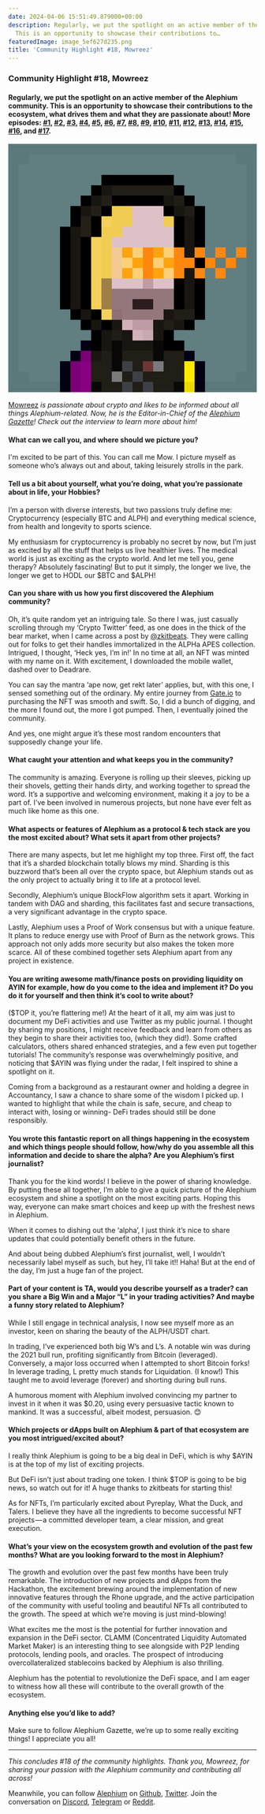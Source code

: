 ```yaml
---
date: 2024-04-06 15:51:49.879000+00:00
description: Regularly, we put the spotlight on an active member of the Alephium community.
  This is an opportunity to showcase their contributions to…
featuredImage: image_5ef627d235.png
title: 'Community Highlight #18, Mowreez'
---
```


### Community Highlight \#18, Mowreez

#### Regularly, we put the spotlight on an active member of the Alephium community. This is an opportunity to showcase their contributions to the ecosystem, what drives them and what they are passionate about! More episodes: <a href="https://medium.com/@alephium/community-highlight-wilhelm-k%C3%A4llstr%C3%B6m-aka-oracleuggla-81d3938c5692" class="markup--anchor markup--h4-anchor" data-href="https://medium.com/@alephium/community-highlight-wilhelm-k%C3%A4llstr%C3%B6m-aka-oracleuggla-81d3938c5692" rel="noopener" target="_blank">#1</a>, <a href="https://medium.com/@alephium/community-highlight-cgi-bin-c102cc106f19" class="markup--anchor markup--h4-anchor" data-href="https://medium.com/@alephium/community-highlight-cgi-bin-c102cc106f19" rel="noopener" target="_blank">#2</a>, <a href="https://medium.com/@alephium/community-highlight-3-digdug-48a7ec868504" class="markup--anchor markup--h4-anchor" data-href="https://medium.com/@alephium/community-highlight-3-digdug-48a7ec868504" rel="noopener" target="_blank">#3</a>, <a href="https://medium.com/@alephium/community-highlight-4-montail-e24fd88882a0" class="markup--anchor markup--h4-anchor" data-href="https://medium.com/@alephium/community-highlight-4-montail-e24fd88882a0" rel="noopener" target="_blank">#4</a>, <a href="https://medium.com/@alephium/community-highlight-5-txn-71c4fd76ffe8" class="markup--anchor markup--h4-anchor" data-href="https://medium.com/@alephium/community-highlight-5-txn-71c4fd76ffe8" rel="noopener" target="_blank">#5</a>, <a href="https://medium.com/@alephium/community-highlight-6-waldi-zkit-beats-37af1f6df3b8" class="markup--anchor markup--h4-anchor" data-href="https://medium.com/@alephium/community-highlight-6-waldi-zkit-beats-37af1f6df3b8" rel="noopener" target="_blank">#6</a>, <a href="https://medium.com/@alephium/community-highlight-7-oheka-13d8b4ae025e" class="markup--anchor markup--h4-anchor" data-href="https://medium.com/@alephium/community-highlight-7-oheka-13d8b4ae025e" rel="noopener" target="_blank">#7</a>, <a href="https://medium.com/@alephium/community-highlight-8-jorge-438510785041" class="markup--anchor markup--h4-anchor" data-href="https://medium.com/@alephium/community-highlight-8-jorge-438510785041" rel="noopener" target="_blank">#8</a>, <a href="https://medium.com/@alephium/community-highlight-9-dzhemsh-a0a4a98a8489" class="markup--anchor markup--h4-anchor" data-href="https://medium.com/@alephium/community-highlight-9-dzhemsh-a0a4a98a8489" rel="noopener" target="_blank">#9</a>, <a href="https://medium.com/@alephium/community-highlight-10-lx-aka-lix-fde724cf8d81" class="markup--anchor markup--h4-anchor" data-href="https://medium.com/@alephium/community-highlight-10-lx-aka-lix-fde724cf8d81" rel="noopener" target="_blank">#10</a>, <a href="https://medium.com/@alephium/community-highlight-11-dr-jekyll-165ab9a51880" class="markup--anchor markup--h4-anchor" data-href="https://medium.com/@alephium/community-highlight-11-dr-jekyll-165ab9a51880" rel="noopener" target="_blank">#11</a>, <a href="https://medium.com/@alephium/community-highlight-12-sam-a-k-a-energy45-610005a9219b" class="markup--anchor markup--h4-anchor" data-href="https://medium.com/@alephium/community-highlight-12-sam-a-k-a-energy45-610005a9219b" rel="noopener" target="_blank">#12</a>, <a href="https://medium.com/@alephium/community-highlight-13-ryan-5dbbeaf859e4" class="markup--anchor markup--h4-anchor" data-href="https://medium.com/@alephium/community-highlight-13-ryan-5dbbeaf859e4" rel="noopener" target="_blank">#13</a>, <a href="https://medium.com/@alephium/community-highlight-14-animalmanjan-da8fd051bc38" class="markup--anchor markup--h4-anchor" data-href="https://medium.com/@alephium/community-highlight-14-animalmanjan-da8fd051bc38" rel="noopener" target="_blank">#14</a>, <a href="https://medium.com/@alephium/community-highlight-15-yulius-aka-chris45-036ae41a8037" class="markup--anchor markup--h4-anchor" data-href="https://medium.com/@alephium/community-highlight-15-yulius-aka-chris45-036ae41a8037" rel="noopener" target="_blank">#15</a>, <a href="https://medium.com/@alephium/community-highlight-16-mikael-446980141ee3" class="markup--anchor markup--h4-anchor" data-href="https://medium.com/@alephium/community-highlight-16-mikael-446980141ee3" target="_blank">#16</a>, and <a href="https://medium.com/@alephium/community-highlight-17-alexandrianwisdom-df44c791961f" class="markup--anchor markup--h4-anchor" data-href="https://medium.com/@alephium/community-highlight-17-alexandrianwisdom-df44c791961f" target="_blank">#17</a>.

![](image_5ef627d235.png)

<a href="https://twitter.com/trdrmorz" class="markup--anchor markup--p-anchor" data-href="https://twitter.com/trdrmorz" rel="noopener" target="_blank">Mowreez</a> _is passionate about crypto and likes to be informed about all things Alephium-related. Now, he is the Editor-in-Chief of the_ <a href="https://twitter.com/AlephiumGazette" class="markup--anchor markup--p-anchor" data-href="https://twitter.com/AlephiumGazette" rel="noopener" target="_blank"><em>Alephium Gazette</em></a>_! Check out the interview to learn more about him!_

#### What can we call you, and where should we picture you?

I'm excited to be part of this. You can call me Mow. I picture myself as someone who’s always out and about, taking leisurely strolls in the park.

#### Tell us a bit about yourself, what you’re doing, what you’re passionate about in life, your Hobbies?

I’m a person with diverse interests, but two passions truly define me: Cryptocurrency (especially BTC and ALPH) and everything medical science, from health and longevity to sports science.

My enthusiasm for cryptocurrency is probably no secret by now, but I’m just as excited by all the stuff that helps us live healthier lives. The medical world is just as exciting as the crypto world. And let me tell you, gene therapy? Absolutely fascinating! But to put it simply, the longer we live, the longer we get to HODL our \$BTC and \$ALPH!

#### Can you share with us how you first discovered the Alephium community?

Oh, it’s quite random yet an intriguing tale. So there I was, just casually scrolling through my ‘Crypto Twitter’ feed, as one does in the thick of the bear market, when I came across a post by <a href="https://hashnode.com/@zkitbeats" class="markup--anchor markup--p-anchor" data-href="https://hashnode.com/@zkitbeats" rel="noopener" target="_blank">@zkitbeats</a>. They were calling out for folks to get their handles immortalized in the ALPHa APES collection. Intrigued, I thought, ‘Heck yes, I’m in!’ In no time at all, an NFT was minted with my name on it. With excitement, I downloaded the mobile wallet, dashed over to Deadrare.

You can say the mantra ‘ape now, get rekt later’ applies, but, with this one, I sensed something out of the ordinary. My entire journey from <a href="http://gate.io/" class="markup--anchor markup--p-anchor" data-href="http://gate.io/" rel="noopener" target="_blank">Gate.io</a> to purchasing the NFT was smooth and swift. So, I did a bunch of digging, and the more I found out, the more I got pumped. Then, I eventually joined the community.

And yes, one might argue it’s these most random encounters that supposedly change your life.

#### What caught your attention and what keeps you in the community?

The community is amazing. Everyone is rolling up their sleeves, picking up their shovels, getting their hands dirty, and working together to spread the word. It’s a supportive and welcoming environment, making it a joy to be a part of. I’ve been involved in numerous projects, but none have ever felt as much like home as this one.

#### What aspects or features of Alephium as a protocol & tech stack are you the most excited about? What sets it apart from other projects?

There are many aspects, but let me highlight my top three. First off, the fact that it’s a sharded blockchain totally blows my mind. Sharding is this buzzword that’s been all over the crypto space, but Alephium stands out as the only project to actually bring it to life at a protocol level.

Secondly, Alephium’s unique BlockFlow algorithm sets it apart. Working in tandem with DAG and sharding, this facilitates fast and secure transactions, a very significant advantage in the crypto space.

Lastly, Alephium uses a Proof of Work consensus but with a unique feature. It plans to reduce energy use with Proof of Burn as the network grows. This approach not only adds more security but also makes the token more scarce. All of these combined together sets Alephium apart from any project in existence.

#### You are writing awesome math/finance posts on providing liquidity on AYIN for example, how do you come to the idea and implement it? Do you do it for yourself and then think it’s cool to write about?

(\$TOP it, you’re flattering me!) At the heart of it all, my aim was just to document my DeFi activities and use Twitter as my public journal. I thought by sharing my positions, I might receive feedback and learn from others as they begin to share their activities too, (which they did!). Some crafted calculators, others shared enhanced strategies, and a few even put together tutorials! The community’s response was overwhelmingly positive, and noticing that \$AYIN was flying under the radar, I felt inspired to shine a spotlight on it.

Coming from a background as a restaurant owner and holding a degree in Accountancy, I saw a chance to share some of the wisdom I picked up. I wanted to highlight that while the chain is safe, secure, and cheap to interact with, losing or winning- DeFi trades should still be done responsibly.

#### You wrote this fantastic report on all things happening in the ecosystem and which things people should follow, how/why do you assemble all this information and decide to share the alpha? Are you Alephium’s first journalist?

Thank you for the kind words! I believe in the power of sharing knowledge. By putting these all together, I’m able to give a quick picture of the Alephium ecosystem and shine a spotlight on the most exciting parts. Hoping this way, everyone can make smart choices and keep up with the freshest news in Alephium.

When it comes to dishing out the ‘alpha’, I just think it’s nice to share updates that could potentially benefit others in the future.

And about being dubbed Alephium’s first journalist, well, I wouldn’t necessarily label myself as such, but hey, I’ll take it!! Haha! But at the end of the day, I’m just a huge fan of the project.

#### Part of your content is TA, would you describe yourself as a trader? can you share a Big Win and a Major “L” in your trading activities? And maybe a funny story related to Alephium?

While I still engage in technical analysis, I now see myself more as an investor, keen on sharing the beauty of the ALPH/USDT chart.

In trading, I’ve experienced both big W’s and L’s. A notable win was during the 2021 bull run, profiting significantly from Bitcoin (leveraged). Conversely, a major loss occurred when I attempted to short Bitcoin forks! In leverage trading, L pretty much stands for Liquidation. (I know!) This taught me to avoid leverage (forever) and shorting during bull runs.

A humorous moment with Alephium involved convincing my partner to invest in it when it was \$0.20, using every persuasive tactic known to mankind. It was a successful, albeit modest, persuasion. 😊

#### Which projects or dApps built on Alephium & part of that ecosystem are you most intrigued/excited about?

I really think Alephium is going to be a big deal in DeFi, which is why \$AYIN is at the top of my list of exciting projects.

But DeFi isn’t just about trading one token. I think \$TOP is going to be big news, so watch out for it! A huge thanks to zkitbeats for starting this!

As for NFTs, I’m particularly excited about Pyreplay, What the Duck, and Talers. I believe they have all the ingredients to become successful NFT projects — a committed developer team, a clear mission, and great execution.

#### What’s your view on the ecosystem growth and evolution of the past few months? What are you looking forward to the most in Alephium?

The growth and evolution over the past few months have been truly remarkable. The introduction of new projects and dApps from the Hackathon, the excitement brewing around the implementation of new innovative features through the Rhone upgrade, and the active participation of the community with useful tooling and beautiful NFTs all contributed to the growth. The speed at which we’re moving is just mind-blowing!

What excites me the most is the potential for further innovation and expansion in the DeFi sector. CLAMM (Concentrated Liquidity Automated Market Maker) is an interesting thing to see alongside with P2P lending protocols, lending pools, and oracles. The prospect of introducing overcollateralized stablecoins backed by Alephium is also thrilling.

Alephium has the potential to revolutionize the DeFi space, and I am eager to witness how all these will contribute to the overall growth of the ecosystem.

#### Anything else you’d like to add?

Make sure to follow Alephium Gazette, we’re up to some really exciting things! I appreciate you all!

---

_This concludes \#18 of the community highlights. Thank you, Mowreez, for sharing your passion with the Alephium community and contributing all across!_

Meanwhile, you can follow <a href="https://alephium.org/" class="markup--anchor markup--p-anchor" data-href="https://alephium.org/" rel="noopener ugc nofollow noopener" target="_blank">Alephium</a> on <a href="https://github.com/alephium/" class="markup--anchor markup--p-anchor" data-href="https://github.com/alephium/" rel="noopener ugc nofollow noopener" target="_blank">Github</a>, <a href="https://twitter.com/alephium" class="markup--anchor markup--p-anchor" data-href="https://twitter.com/alephium" rel="noopener ugc nofollow noopener" target="_blank">Twitter</a>. Join the conversation on <a href="https://alephium.org/discord" class="markup--anchor markup--p-anchor" data-href="https://alephium.org/discord" rel="noopener ugc nofollow noopener" target="_blank">Discord</a>, <a href="https://t.me/alephiumgroup" class="markup--anchor markup--p-anchor" data-href="https://t.me/alephiumgroup" rel="noopener ugc nofollow noopener" target="_blank">Telegram</a> or <a href="https://www.reddit.com/r/alephium" class="markup--anchor markup--p-anchor" data-href="https://www.reddit.com/r/alephium" rel="noopener ugc nofollow noopener" target="_blank">Reddit</a>.
